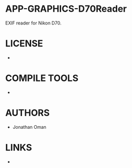 APP-GRAPHICS-D70Reader
======================

EXIF reader for Nikon D70.


LICENSE
===============
-

COMPILE TOOLS
===============
* 

AUTHORS
===============
* Jonathan Oman 

LINKS
===============
* 
